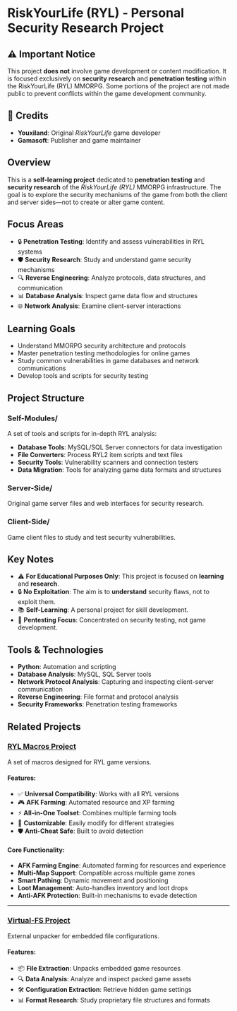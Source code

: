 # RiskYourLife (RYL) - Personal Security Research Project

## ⚠️ Important Notice
This project **does not** involve game development or content modification. It is focused exclusively on **security research** and **penetration testing** within the RiskYourLife (RYL) MMORPG. Some portions of the project are not made public to prevent conflicts within the game development community.

## 📝 Credits
- **Youxiland**: Original *RiskYourLife* game developer
- **Gamasoft**: Publisher and game maintainer

## Overview
This is a **self-learning project** dedicated to **penetration testing** and **security research** of the *RiskYourLife (RYL)* MMORPG infrastructure. The goal is to explore the security mechanisms of the game from both the client and server sides—not to create or alter game content.

## Focus Areas
- 🔒 **Penetration Testing**: Identify and assess vulnerabilities in RYL systems
- 🛡️ **Security Research**: Study and understand game security mechanisms
- 🔍 **Reverse Engineering**: Analyze protocols, data structures, and communication
- 📊 **Database Analysis**: Inspect game data flow and structures
- 🌐 **Network Analysis**: Examine client-server interactions

## Learning Goals
- Understand MMORPG security architecture and protocols
- Master penetration testing methodologies for online games
- Study common vulnerabilities in game databases and network communications
- Develop tools and scripts for security testing

## Project Structure

### Self-Modules/
A set of tools and scripts for in-depth RYL analysis:
- **Database Tools**: MySQL/SQL Server connectors for data investigation
- **File Converters**: Process RYL2 item scripts and text files
- **Security Tools**: Vulnerability scanners and connection testers
- **Data Migration**: Tools for analyzing game data formats and structures

### Server-Side/
Original game server files and web interfaces for security research.

### Client-Side/
Game client files to study and test security vulnerabilities.

## Key Notes
- ⚠️ **For Educational Purposes Only**: This project is focused on **learning** and **research**.
- 🔒 **No Exploitation**: The aim is to **understand** security flaws, not to exploit them.
- 📚 **Self-Learning**: A personal project for skill development.
- 🎯 **Pentesting Focus**: Concentrated on security testing, not game development.

## Tools & Technologies
- **Python**: Automation and scripting
- **Database Analysis**: MySQL, SQL Server tools
- **Network Protocol Analysis**: Capturing and inspecting client-server communication
- **Reverse Engineering**: File format and protocol analysis
- **Security Frameworks**: Penetration testing frameworks

## Related Projects

### [RYL Macros Project](https://github.com/ThatNotEasy/riskyourlife-macros)
A set of macros designed for RYL game versions.

#### Features:
- ✅ **Universal Compatibility**: Works with all RYL versions
- 🎮 **AFK Farming**: Automated resource and XP farming
- ⚡ **All-in-One Toolset**: Combines multiple farming tools
- 🔧 **Customizable**: Easily modify for different strategies
- 🛡️ **Anti-Cheat Safe**: Built to avoid detection

#### Core Functionality:
- **AFK Farming Engine**: Automated farming for resources and experience
- **Multi-Map Support**: Compatible across multiple game zones
- **Smart Pathing**: Dynamic movement and positioning
- **Loot Management**: Auto-handles inventory and loot drops
- **Anti-AFK Protection**: Built-in mechanisms to evade detection

---

### [Virtual-FS Project](https://github.com/ThatNotEasy/Virtual-FS)
External unpacker for embedded file configurations.

#### Features:
- 📦 **File Extraction**: Unpacks embedded game resources
- 🔍 **Data Analysis**: Analyze and inspect packed game assets
- 🛠️ **Configuration Extraction**: Retrieve hidden game settings
- 📊 **Format Research**: Study proprietary file structures and formats